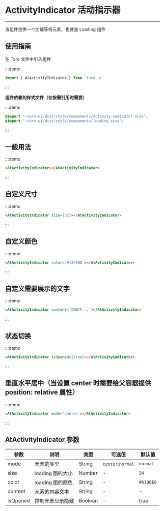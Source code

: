# ActivityIndicator 活动指示器

---

该组件提供一个加载等待元素，也就是 Loading 组件

## 使用指南

在 Taro 文件中引入组件

:::demo
```js
import { AtActivityIndicator } from 'taro-ui'
```
:::

**组件依赖的样式文件（仅按需引用时需要）**

:::demo
```scss
@import "~taro-ui/dist/style/components/activity-indicator.scss";
@import '~taro-ui/dist/style/components/loading.scss';
```
:::

## 一般用法

:::demo

```html
<AtActivityIndicator></AtActivityIndicator>
```

:::

## 自定义尺寸

:::demo

```html
<AtActivityIndicator size={32}></AtActivityIndicator>
```

:::

## 自定义颜色

:::demo

```html
<AtActivityIndicator color='#13CE66'></AtActivityIndicator>
```

:::

## 自定义需要展示的文字

:::demo

```html
<AtActivityIndicator content='加载中...'></AtActivityIndicator>
```

:::

## 状态切换

:::demo

```html
<AtActivityIndicator isOpened={true}></AtActivityIndicator>
```

:::

## 垂直水平居中（当设置 center 时需要给父容器提供 position: relative 属性）

:::demo

```html
<AtActivityIndicator mode='center'></AtActivityIndicator>
```

:::

## AtActivityIndicator 参数

| 参数    | 说明             | 类型   | 可选值            | 默认值    |
| ------- | ---------------- | ------ | ----------------- | --------- |
| mode    | 元素的类型       | String | `center`,`normal` | `normal`    |
| size    | loading 图的大小 | Number | -                 | `24`      |
| color   | loading 图的颜色 | String | -                 | `#6190E8` |
| content | 元素的内容文本   | String | -                 | -         |
| isOpened | 控制元素显示隐藏   | Boolean | -                 | true         |

